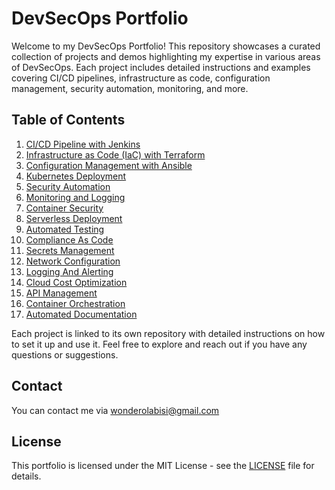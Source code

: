 # DevSecOps Portfolio

Welcome to my DevSecOps Portfolio! This repository showcases a curated collection of projects and demos highlighting my expertise in various areas of DevSecOps. Each project includes detailed instructions and examples covering CI/CD pipelines, infrastructure as code, configuration management, security automation, monitoring, and more.

## Table of Contents

1. [CI/CD Pipeline with Jenkins](https://github.com/wonderolabisi/ci-cd-with-jenkins)
2. [Infrastructure as Code (IaC) with Terraform](https://github.com/wonderolabisi/terraform-iac)
3. [Configuration Management with Ansible](https://github.com/wonderolabisi/ansible-config)
4. [Kubernetes Deployment](https://github.com/wonderolabisi/k8s-microservices-deployment)
5. [Security Automation](https://github.com/wonderolabisi/security-automation-demo)
6. [Monitoring and Logging](https://github.com/wonderolabisi/monitoring-logging-demo)
7. [Container Security](https://github.com/wonderolabisi/container-security)
8. [Serverless Deployment](https://github.com/wonderolabisi/serverless-app)
9. [Automated Testing](https://github.com/wonderolabisi/automated-testing)
10. [Compliance As Code](https://github.com/wonderolabisi/compliance-as-code)
11. [Secrets Management](https://github.com/wonderolabisi/secrets-management)
12. [Network Configuration](https://github.com/wonderolabisi/network-configuration)
13. [Logging And Alerting](https://github.com/wonderolabisi/logging-and-alerting)
14. [Cloud Cost Optimization](https://github.com/wonderolabisi/cloud-cost-optimization)
15. [API Management](https://github.com/wonderolabisi/api-management)
16. [Container Orchestration](https://github.com/wonderolabisi/container-orchestration)
17. [Automated Documentation](https://github.com/wonderolabisi/automated-documentation)

Each project is linked to its own repository with detailed instructions on how to set it up and use it. Feel free to explore and reach out if you have any questions or suggestions.

## Contact

You can contact me via [wonderolabisi@gmail.com](mailto:wonderolabisi@gmail.com)

## License

This portfolio is licensed under the MIT License - see the [LICENSE](LICENSE) file for details.
